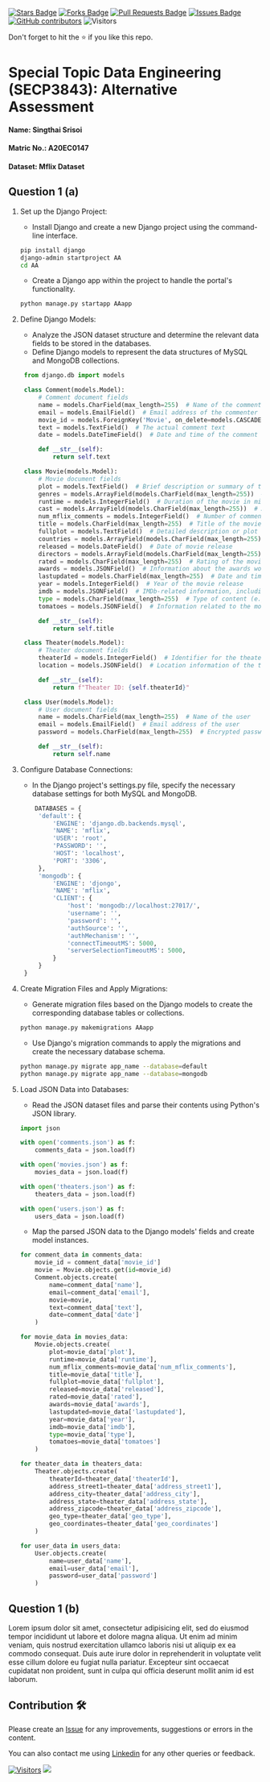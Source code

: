 <a href="https://github.com/drshahizan/SECP3843/stargazers"><img src="https://img.shields.io/github/stars/drshahizan/SECP3843" alt="Stars Badge"/></a>
<a href="https://github.com/drshahizan/SECP3843/network/members"><img src="https://img.shields.io/github/forks/drshahizan/SECP3843" alt="Forks Badge"/></a>
<a href="https://github.com/drshahizan/SECP3843/pulls"><img src="https://img.shields.io/github/issues-pr/drshahizan/SECP3843" alt="Pull Requests Badge"/></a>
<a href="https://github.com/drshahizan/SECP3843/issues"><img src="https://img.shields.io/github/issues/drshahizan/SECP3843" alt="Issues Badge"/></a>
<a href="https://github.com/drshahizan/SECP3843/graphs/contributors"><img alt="GitHub contributors" src="https://img.shields.io/github/contributors/drshahizan/SECP3843?color=2b9348"></a>
![Visitors](https://api.visitorbadge.io/api/visitors?path=https%3A%2F%2Fgithub.com%2Fdrshahizan%2FSECP3843&labelColor=%23d9e3f0&countColor=%23697689&style=flat)


Don't forget to hit the :star: if you like this repo.

# Special Topic Data Engineering (SECP3843): Alternative Assessment

#### Name: Singthai Srisoi
#### Matric No.: A20EC0147
#### Dataset: Mflix Dataset

## Question 1 (a)

1. Set up the Django Project:
   - Install Django and create a new Django project using the command-line interface.
   ```bash
   pip install django
   django-admin startproject AA
   cd AA
   ```
   - Create a Django app within the project to handle the portal's functionality.
   ```bash
   python manage.py startapp AAapp
   ```

2. Define Django Models:
   - Analyze the JSON dataset structure and determine the relevant data fields to be stored in the databases.
   - Define Django models to represent the data structures of MySQL and MongoDB collections.
   
   ```python
    from django.db import models

    class Comment(models.Model):
        # Comment document fields
        name = models.CharField(max_length=255)  # Name of the commenter
        email = models.EmailField()  # Email address of the commenter
        movie_id = models.ForeignKey('Movie', on_delete=models.CASCADE)  # Unique identifier of the associated movie
        text = models.TextField()  # The actual comment text
        date = models.DateTimeField()  # Date and time of the comment

        def __str__(self):
            return self.text

    class Movie(models.Model):
        # Movie document fields
        plot = models.TextField()  # Brief description or summary of the movie
        genres = models.ArrayField(models.CharField(max_length=255))  # Array of genres associated with the movie
        runtime = models.IntegerField()  # Duration of the movie in minutes
        cast = models.ArrayField(models.CharField(max_length=255))  # Array of actors appearing in the movie
        num_mflix_comments = models.IntegerField()  # Number of comments/reviews for the movie
        title = models.CharField(max_length=255)  # Title of the movie
        fullplot = models.TextField()  # Detailed description or plot summary of the movie
        countries = models.ArrayField(models.CharField(max_length=255))  # Array of countries where the movie was produced
        released = models.DateField()  # Date of movie release
        directors = models.ArrayField(models.CharField(max_length=255))  # Array of directors of the movie
        rated = models.CharField(max_length=255)  # Rating of the movie (e.g., "UNRATED", "PG-13")
        awards = models.JSONField()  # Information about the awards won by the movie
        lastupdated = models.CharField(max_length=255)  # Date and time of the last update to the movie information
        year = models.IntegerField()  # Year of the movie release
        imdb = models.JSONField()  # IMDb-related information, including rating, votes, and ID
        type = models.CharField(max_length=255)  # Type of content (e.g., "movie", "series")
        tomatoes = models.JSONField()  # Information related to the movie's rating on Rotten Tomatoes

        def __str__(self):
            return self.title

    class Theater(models.Model):
        # Theater document fields
        theaterId = models.IntegerField()  # Identifier for the theater
        location = models.JSONField()  # Location information of the theater, including address and geographic coordinates

        def __str__(self):
            return f"Theater ID: {self.theaterId}"

    class User(models.Model):
        # User document fields
        name = models.CharField(max_length=255)  # Name of the user
        email = models.EmailField()  # Email address of the user
        password = models.CharField(max_length=255)  # Encrypted password of the user

        def __str__(self):
            return self.name
   ```

3. Configure Database Connections:
   - In the Django project's settings.py file, specify the necessary database settings for both MySQL and MongoDB.
   ```python
       DATABASES = {
        'default': {
            'ENGINE': 'django.db.backends.mysql',
            'NAME': 'mflix',
            'USER': 'root',
            'PASSWORD': '',
            'HOST': 'localhost',
            'PORT': '3306',
        },
        'mongodb': {
            'ENGINE': 'djongo',
            'NAME': 'mflix',
            'CLIENT': {
                'host': 'mongodb://localhost:27017/',
                'username': '',
                'password': '',
                'authSource': '',
                'authMechanism': '',
                'connectTimeoutMS': 5000,
                'serverSelectionTimeoutMS': 5000,
            }
        }
    }
   ```

4. Create Migration Files and Apply Migrations:
   - Generate migration files based on the Django models to create the corresponding database tables or collections.
   ```bash
   python manage.py makemigrations AAapp
   ```
   - Use Django's migration commands to apply the migrations and create the necessary database schema.
   ```bash
   python manage.py migrate app_name --database=default
   python manage.py migrate app_name --database=mongodb
   ```

5. Load JSON Data into Databases:
   - Read the JSON dataset files and parse their contents using Python's JSON library.
   ```python
   import json

   with open('comments.json') as f:
       comments_data = json.load(f)

   with open('movies.json') as f:
       movies_data = json.load(f)

   with open('theaters.json') as f:
       theaters_data = json.load(f)

   with open('users.json') as f:
       users_data = json.load(f)
   ```
   - Map the parsed JSON data to the Django models' fields and create model instances.
   ```python
   for comment_data in comments_data:
       movie_id = comment_data['movie_id']
       movie = Movie.objects.get(id=movie_id)
       Comment.objects.create(
           name=comment_data['name'],
           email=comment_data['email'],
           movie=movie,
           text=comment_data['text'],
           date=comment_data['date']
       )

   for movie_data in movies_data:
       Movie.objects.create(
           plot=movie_data['plot'],
           runtime=movie_data['runtime'],
           num_mflix_comments=movie_data['num_mflix_comments'],
           title=movie_data['title'],
           fullplot=movie_data['fullplot'],
           released=movie_data['released'],
           rated=movie_data['rated'],
           awards=movie_data['awards'],
           lastupdated=movie_data['lastupdated'],
           year=movie_data['year'],
           imdb=movie_data['imdb'],
           type=movie_data['type'],
           tomatoes=movie_data['tomatoes']
       )

   for theater_data in theaters_data:
       Theater.objects.create(
           theaterId=theater_data['theaterId'],
           address_street1=theater_data['address_street1'],
           address_city=theater_data['address_city'],
           address_state=theater_data['address_state'],
           address_zipcode=theater_data['address_zipcode'],
           geo_type=theater_data['geo_type'],
           geo_coordinates=theater_data['geo_coordinates']
       )

   for user_data in users_data:
       User.objects.create(
           name=user_data['name'],
           email=user_data['email'],
           password=user_data['password']
       )
   ```



## Question 1 (b)
Lorem ipsum dolor sit amet, consectetur adipisicing elit, sed do eiusmod tempor incididunt ut labore et dolore magna aliqua. Ut enim ad minim veniam, quis nostrud exercitation ullamco laboris nisi ut aliquip ex ea commodo consequat. Duis aute irure dolor in reprehenderit in voluptate velit esse cillum dolore eu fugiat nulla pariatur. Excepteur sint occaecat cupidatat non proident, sunt in culpa qui officia deserunt mollit anim id est laborum.





## Contribution 🛠️
Please create an [Issue](https://github.com/drshahizan/special-topic-data-engineering/issues) for any improvements, suggestions or errors in the content.

You can also contact me using [Linkedin](https://www.linkedin.com/in/drshahizan/) for any other queries or feedback.

[![Visitors](https://api.visitorbadge.io/api/visitors?path=https%3A%2F%2Fgithub.com%2Fdrshahizan&labelColor=%23697689&countColor=%23555555&style=plastic)](https://visitorbadge.io/status?path=https%3A%2F%2Fgithub.com%2Fdrshahizan)
![](https://hit.yhype.me/github/profile?user_id=81284918)


